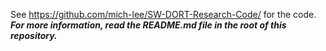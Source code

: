 See https://github.com/mich-lee/SW-DORT-Research-Code/ for the code.  ***For more information, read the README.md file in the root of this repository.***
